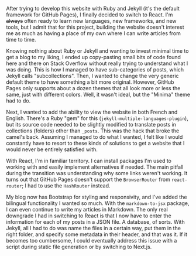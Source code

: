 After trying to develop this website with Ruby and Jekyll (it's the default framework for GitHub Pages), I finally decided to switch to React. I'm ~~always~~ often ready to learn new languages, new frameworks, and new tools, but I admit that for this project, building the website doesn't interest me as much as having a place of my own where I can write articles from time to time.

Knowing nothing about Ruby or Jekyll and wanting to invest minimal time to get a blog to my liking, I ended up copy-pasting small bits of code found here and there on Stack Overflow without really trying to understand what I was doing. This is how I managed to have sub-categories of posts, which Jekyll calls "subcollections". Then, I wanted to change the very generic default theme to have something a bit more original. However, GitHub Pages only supports about a dozen themes that all look more or less the same, just with different colors. Well, it wasn't ideal, but the "Minima" theme had to do.

Next, I wanted to add the ability to view the website in both French and English. There's a Ruby "gem" for this (`jekyll-multiple-languages-plugin`), but its source code needed to be slightly modified to translate posts in collections (folders) other than `_posts`. This was the hack that broke the camel's back. Assuming I managed to do what I wanted, I felt like I would constantly have to resort to these kinds of solutions to get a website that I would never be entirely satisfied with.

With React, I'm in familiar territory. I can install packages I'm used to working with and easily implement alternatives if needed. The main pitfall during the transition was understanding why some links weren't working. It turns out that GitHub Pages doesn't support the `BrowserRouter` from `react-router`; I had to use the `HashRouter` instead.

My blog now has Bootstrap for styling and responsivity, and I've added the bilingual functionality I wanted so much. With the `markdown-to-jsx` package, I can even continue to write my articles in Markdown. The only real downgrade I had in switching to React is that I now have to enter the information for each of my posts in a JSON file. A database, of sorts. With Jekyll, all I had to do was name the files in a certain way, put them in the right folder, and specify some metadata in their header, and that was it. If it becomes too cumbersome, I could eventually address this issue with a script during static file generation or by switching to Next.js.
